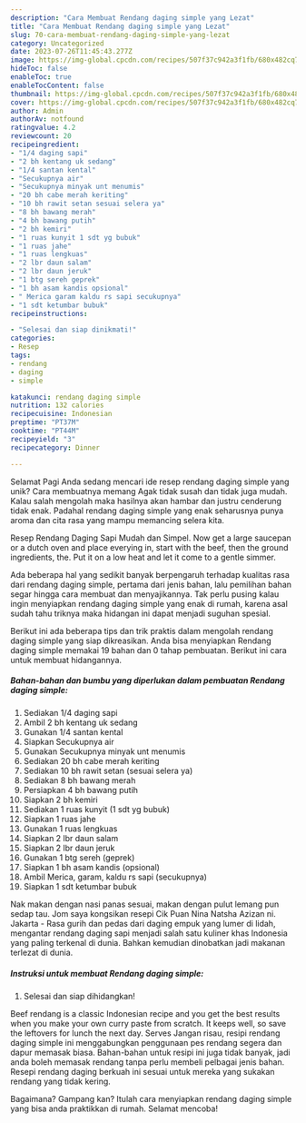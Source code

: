 ```yaml
---
description: "Cara Membuat Rendang daging simple yang Lezat"
title: "Cara Membuat Rendang daging simple yang Lezat"
slug: 70-cara-membuat-rendang-daging-simple-yang-lezat
category: Uncategorized
date: 2023-07-26T11:45:43.277Z
image: https://img-global.cpcdn.com/recipes/507f37c942a3f1fb/680x482cq70/rendang-daging-simple-foto-resep-utama.jpg
hideToc: false
enableToc: true
enableTocContent: false
thumbnail: https://img-global.cpcdn.com/recipes/507f37c942a3f1fb/680x482cq70/rendang-daging-simple-foto-resep-utama.jpg
cover: https://img-global.cpcdn.com/recipes/507f37c942a3f1fb/680x482cq70/rendang-daging-simple-foto-resep-utama.jpg
author: Admin
authorAv: notfound
ratingvalue: 4.2
reviewcount: 20
recipeingredient:
- "1/4 daging sapi"
- "2 bh kentang uk sedang"
- "1/4 santan kental"
- "Secukupnya air"
- "Secukupnya minyak unt menumis"
- "20 bh cabe merah keriting"
- "10 bh rawit setan sesuai selera ya"
- "8 bh bawang merah"
- "4 bh bawang putih"
- "2 bh kemiri"
- "1 ruas kunyit 1 sdt yg bubuk"
- "1 ruas jahe"
- "1 ruas lengkuas"
- "2 lbr daun salam"
- "2 lbr daun jeruk"
- "1 btg sereh geprek"
- "1 bh asam kandis opsional"
- " Merica garam kaldu rs sapi secukupnya"
- "1 sdt ketumbar bubuk"
recipeinstructions:

- "Selesai dan siap dinikmati!"
categories:
- Resep
tags:
- rendang
- daging
- simple

katakunci: rendang daging simple 
nutrition: 132 calories
recipecuisine: Indonesian
preptime: "PT37M"
cooktime: "PT44M"
recipeyield: "3"
recipecategory: Dinner

---
```



Selamat Pagi Anda sedang mencari ide resep rendang daging simple yang unik? Cara membuatnya memang Agak tidak susah dan tidak juga mudah. Kalau salah mengolah maka hasilnya akan hambar dan justru cenderung tidak enak. Padahal rendang daging simple yang enak seharusnya punya aroma dan cita rasa yang mampu memancing selera kita.


Resep Rendang Daging Sapi Mudah dan Simpel. Now get a large saucepan or a dutch oven and place everying in, start with the beef, then the ground ingredients, the. Put it on a low heat and let it come to a gentle simmer.

Ada beberapa hal yang sedikit banyak berpengaruh terhadap kualitas rasa dari rendang daging simple, pertama dari jenis bahan, lalu pemilihan bahan segar hingga cara membuat dan menyajikannya. Tak perlu pusing kalau ingin menyiapkan rendang daging simple yang enak di rumah, karena asal sudah tahu triknya maka hidangan ini dapat menjadi suguhan spesial.


Berikut ini ada beberapa tips dan trik praktis dalam mengolah rendang daging simple yang siap dikreasikan. Anda bisa menyiapkan Rendang daging simple memakai 19 bahan dan 0 tahap pembuatan. Berikut ini cara untuk membuat hidangannya.

<!--inarticleads1-->

##### Bahan-bahan dan bumbu yang diperlukan dalam pembuatan Rendang daging simple:

1. Sediakan 1/4 daging sapi
1. Ambil 2 bh kentang uk sedang
1. Gunakan 1/4 santan kental
1. Siapkan Secukupnya air
1. Gunakan Secukupnya minyak unt menumis
1. Sediakan 20 bh cabe merah keriting
1. Sediakan 10 bh rawit setan (sesuai selera ya)
1. Sediakan 8 bh bawang merah
1. Persiapkan 4 bh bawang putih
1. Siapkan 2 bh kemiri
1. Sediakan 1 ruas kunyit (1 sdt yg bubuk)
1. Siapkan 1 ruas jahe
1. Gunakan 1 ruas lengkuas
1. Siapkan 2 lbr daun salam
1. Siapkan 2 lbr daun jeruk
1. Gunakan 1 btg sereh (geprek)
1. Siapkan 1 bh asam kandis (opsional)
1. Ambil  Merica, garam, kaldu rs sapi (secukupnya)
1. Siapkan 1 sdt ketumbar bubuk


Nak makan dengan nasi panas sesuai, makan dengan pulut lemang pun sedap tau. Jom saya kongsikan resepi Cik Puan Nina Natsha Azizan ni. Jakarta - Rasa gurih dan pedas dari daging empuk yang lumer di lidah, mengantar rendang daging sapi menjadi salah satu kuliner khas Indonesia yang paling terkenal di dunia. Bahkan kemudian dinobatkan jadi makanan terlezat di dunia. 

<!--inarticleads2-->

##### Instruksi untuk membuat Rendang daging simple:


1. Selesai dan siap dihidangkan!

Beef rendang is a classic Indonesian recipe and you get the best results when you make your own curry paste from scratch. It keeps well, so save the leftovers for lunch the next day. Serves Jangan risau, resipi rendang daging simple ini menggabungkan penggunaan pes rendang segera dan dapur memasak biasa. Bahan-bahan untuk resipi ini juga tidak banyak, jadi anda boleh memasak rendang tanpa perlu membeli pelbagai jenis bahan. Resepi rendang daging berkuah ini sesuai untuk mereka yang sukakan rendang yang tidak kering. 

Bagaimana? Gampang kan? Itulah cara menyiapkan rendang daging simple yang bisa anda praktikkan di rumah. Selamat mencoba!
